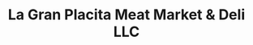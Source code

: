 ---
title: "La Gran Placita Meat Market & Deli LLC"
url: /bridgeport/la-gran-placita-meat-market-und-deli-llc/
shop: Feinkost
---